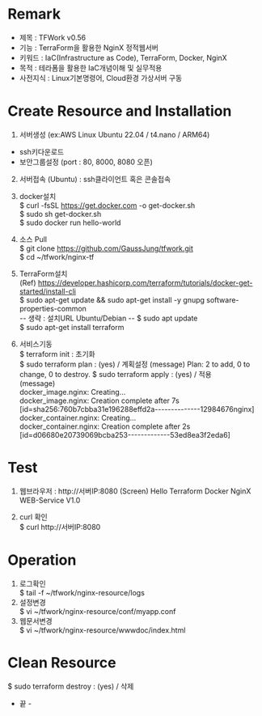 # Remark   
- 제목 : TFWork v0.56 
- 기능 : TerraForm을 활용한 NginX 정적웹서버  
- 키워드 : IaC(Infrastructure as Code), TerraForm, Docker, NginX  
- 목적 : 테라폼을 활용한 IaC개념이해 및 실무적용  
- 사전지식 : Linux기본명령어, Cloud환경 가상서버 구동  
  
# Create Resource and Installation   
1) 서버생성 (ex:AWS Linux Ubuntu 22.04 / t4.nano / ARM64)   
- ssh키다운로드
- 보안그룹설정 (port : 80, 8000, 8080 오픈)
  
2) 서버접속 (Ubuntu) : ssh클라이언트 혹은 콘솔접속
  
3) docker설치   
$ curl -fsSL https://get.docker.com -o get-docker.sh   
$ sudo sh get-docker.sh   
$ sudo docker run hello-world

4) 소스 Pull   
$ git clone https://github.com/GaussJung/tfwork.git    
$ cd ~/tfwork/nginx-tf

5) TerraForm설치   
(Ref) https://developer.hashicorp.com/terraform/tutorials/docker-get-started/install-cli    
$ sudo apt-get update && sudo apt-get install -y gnupg software-properties-common  
-- 생략 : 설치URL Ubuntu/Debian --
$ sudo apt update  
$ sudo apt-get install terraform  

6) 서비스기동   
$ terraform init  : 초기화   
$ sudo terraform plan  : (yes) / 계획설정
(message) Plan: 2 to add, 0 to change, 0 to destroy. 
$ sudo terraform apply : (yes) / 적용   	  
(message)  
docker_image.nginx: Creating...  
docker_image.nginx: Creation complete after 7s [id=sha256:760b7cbba31e196288effd2a--------------12984676nginx]  
docker_container.nginx: Creating...  
docker_container.nginx: Creation complete after 2s [id=d06680e20739069bcba253-------------53ed8ea3f2eda6]  

# Test   
1) 웹브라우저 : http://서버IP:8080
(Screen) Hello Terraform Docker NginX WEB-Service V1.0

3) curl 확인    
$ curl http://서버IP:8080

# Operation    
1) 로그확인   	  
$ tail -f ~/tfwork/nginx-resource/logs     
2) 설정변경     
$ vi ~/tfwork/nginx-resource/conf/myapp.conf     
3) 웹문서변경     
$ vi ~/tfwork/nginx-resource/wwwdoc/index.html     
  
# Clean Resource   		
$ sudo terraform destroy : (yes) / 삭제   
  
- 끝 - 
